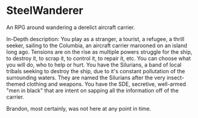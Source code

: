 # SteelWanderer
An RPG around wandering a derelict aircraft carrier.

In-Depth description:
You play as a stranger, a tourist, a refugee, a thrill seeker, sailing to the Columbia, an aircraft carrier marooned on an island long ago. Tensions are on the rise as multiple powers struggle for the ship, to destroy it, to scrap it, to control it, to repair it, etc. You can choose what you will do, who to help or hurt.
You have the Silurians, a band of local tribals seeking to destroy the ship, due to it's constant pollutation of the surrounding waters. They are named the Silurians after the very insect-themed clothing and weapons.
You have the SDE, secretive, well-armed "men in black" that are intent on sapping all the information off of the carrier.

Brandon, most certainly, was not here at any point in time.
